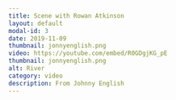 ```yaml
---
title: Scene with Rowan Atkinson
layout: default
modal-id: 3
date: 2019-11-09
thumbnail: jonnyenglish.png
video: https://youtube.com/embed/R0GDgjKG_pE
thumbnail: jonnyenglish.png
alt: River
category: video
description: From Johnny English
---
```


